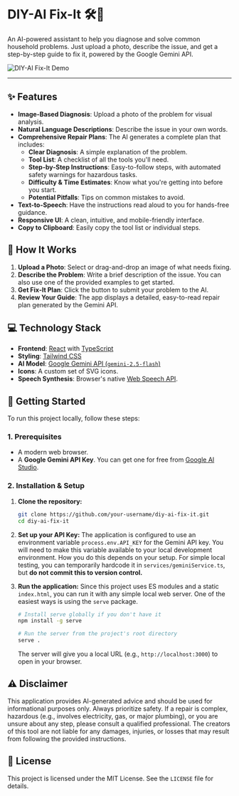 # DIY-AI Fix-It 🛠️🤖

An AI-powered assistant to help you diagnose and solve common household problems. Just upload a photo, describe the issue, and get a step-by-step guide to fix it, powered by the Google Gemini API.

![DIY-AI Fix-It Demo](https://storage.googleapis.com/aistudio-project-images/readme_assets/diy-ai-fix-it-demo.gif)

---

## ✨ Features

- **Image-Based Diagnosis**: Upload a photo of the problem for visual analysis.
- **Natural Language Descriptions**: Describe the issue in your own words.
- **Comprehensive Repair Plans**: The AI generates a complete plan that includes:
    - **Clear Diagnosis**: A simple explanation of the problem.
    - **Tool List**: A checklist of all the tools you'll need.
    - **Step-by-Step Instructions**: Easy-to-follow steps, with automated safety warnings for hazardous tasks.
    - **Difficulty & Time Estimates**: Know what you're getting into before you start.
    - **Potential Pitfalls**: Tips on common mistakes to avoid.
- **Text-to-Speech**: Have the instructions read aloud to you for hands-free guidance.
- **Responsive UI**: A clean, intuitive, and mobile-friendly interface.
- **Copy to Clipboard**: Easily copy the tool list or individual steps.

## 🚀 How It Works

1.  **Upload a Photo**: Select or drag-and-drop an image of what needs fixing.
2.  **Describe the Problem**: Write a brief description of the issue. You can also use one of the provided examples to get started.
3.  **Get Fix-It Plan**: Click the button to submit your problem to the AI.
4.  **Review Your Guide**: The app displays a detailed, easy-to-read repair plan generated by the Gemini API.

## 💻 Technology Stack

- **Frontend**: [React](https://react.dev/) with [TypeScript](https://www.typescriptlang.org/)
- **Styling**: [Tailwind CSS](https://tailwindcss.com/)
- **AI Model**: [Google Gemini API (`gemini-2.5-flash`)](https://ai.google.dev/)
- **Icons**: A custom set of SVG icons.
- **Speech Synthesis**: Browser's native [Web Speech API](https://developer.mozilla.org/en-US/docs/Web/API/Web_Speech_API).

## 🔧 Getting Started

To run this project locally, follow these steps:

### 1. Prerequisites

- A modern web browser.
- A **Google Gemini API Key**. You can get one for free from [Google AI Studio](https://aistudio.google.com/app/apikey).

### 2. Installation & Setup

1.  **Clone the repository:**
    ```bash
    git clone https://github.com/your-username/diy-ai-fix-it.git
    cd diy-ai-fix-it
    ```

2.  **Set up your API Key:**
    The application is configured to use an environment variable `process.env.API_KEY` for the Gemini API key. You will need to make this variable available to your local development environment. How you do this depends on your setup. For simple local testing, you can temporarily hardcode it in `services/geminiService.ts`, but **do not commit this to version control.**

3.  **Run the application:**
    Since this project uses ES modules and a static `index.html`, you can run it with any simple local web server. One of the easiest ways is using the `serve` package.
    ```bash
    # Install serve globally if you don't have it
    npm install -g serve

    # Run the server from the project's root directory
    serve .
    ```
    The server will give you a local URL (e.g., `http://localhost:3000`) to open in your browser.

## ⚠️ Disclaimer

This application provides AI-generated advice and should be used for informational purposes only. Always prioritize safety. If a repair is complex, hazardous (e.g., involves electricity, gas, or major plumbing), or you are unsure about any step, please consult a qualified professional. The creators of this tool are not liable for any damages, injuries, or losses that may result from following the provided instructions.

## 📄 License

This project is licensed under the MIT License. See the `LICENSE` file for details.
